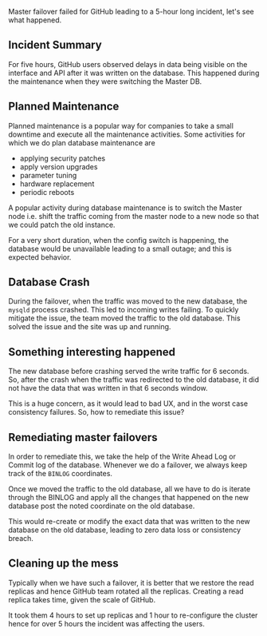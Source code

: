 Master failover failed for GitHub leading to a 5-hour long incident, let's see what happened.

## Incident Summary

For five hours, GitHub users observed delays in data being visible on the interface and API after it was written on the database. This happened during the maintenance when they were switching the Master DB.

## Planned Maintenance

Planned maintenance is a popular way for companies to take a small downtime and execute all the maintenance activities. Some activities for which we do plan database maintenance are

- applying security patches
- apply version upgrades
- parameter tuning
- hardware replacement
- periodic reboots

A popular activity during database maintenance is to switch the Master node i.e. shift the traffic coming from the master node to a new node so that we could patch the old instance.

For a very short duration, when the config switch is happening, the database would be unavailable leading to a small outage; and this is expected behavior.

## Database Crash

During the failover, when the traffic was moved to the new database, the `mysqld` process crashed. This led to incoming writes failing. To quickly mitigate the issue, the team moved the traffic to the old database. This solved the issue and the site was up and running.

## Something interesting happened

The new database before crashing served the write traffic for 6 seconds. So, after the crash when the traffic was redirected to the old database, it did not have the data that was written in that 6 seconds window.

This is a huge concern, as it would lead to bad UX, and in the worst case consistency failures. So, how to remediate this issue?

## Remediating master failovers

In order to remediate this, we take the help of the Write Ahead Log or Commit log of the database. Whenever we do a failover, we always keep track of the `BINLOG` coordinates.

Once we moved the traffic to the old database, all we have to do is iterate through the BINLOG and apply all the changes that happened on the new database post the noted coordinate on the old database.

This would re-create or modify the exact data that was written to the new database on the old database, leading to zero data loss or consistency breach.

## Cleaning up the mess

Typically when we have such a failover, it is better that we restore the read replicas and hence GitHub team rotated all the replicas. Creating a read replica takes time, given the scale of GitHub.

It took them 4 hours to set up replicas and 1 hour to re-configure the cluster hence for over 5 hours the incident was affecting the users.